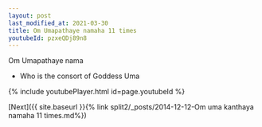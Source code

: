 ```yaml
---
layout: post
last_modified_at: 2021-03-30
title: Om Umapathaye namaha 11 times
youtubeId: pzxeQDj89n8
---
```

 
 
Om Umapathaye nama 
 
 -  Who is the consort of Goddess Uma 
 
  
 
  
 
 
 
 
 
 


{% include youtubePlayer.html id=page.youtubeId %}
 
[Next]({{ site.baseurl }}{% link  split2/_posts/2014-12-12-Om uma kanthaya namaha 11 times.md%})
 
